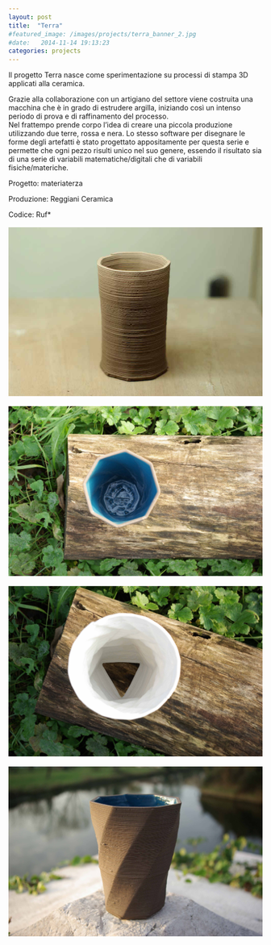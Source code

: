 ```yaml
---
layout: post
title:  "Terra"
#featured_image: /images/projects/terra_banner_2.jpg
#date:   2014-11-14 19:13:23
categories: projects
---
```


Il progetto Terra nasce come sperimentazione su processi di stampa 3D applicati alla ceramica.

Grazie alla collaborazione con un artigiano del settore viene costruita una macchina che è in grado di estrudere argilla, iniziando così un intenso periodo di prova e di raffinamento del processo.  
Nel frattempo prende corpo l’idea di creare una piccola produzione utilizzando due terre, rossa e nera. Lo stesso software per disegnare le forme degli artefatti è stato progettato appositamente per questa serie e permette che ogni pezzo risulti unico nel suo genere, essendo il risultato sia di una serie di variabili matematiche/digitali che di variabili fisiche/materiche.  

Progetto: materiaterza  

Produzione: Reggiani Ceramica  

Codice: Ruf*
<br>
<br>
![Alt text](/images/projects/terra1.jpg)
<br>
<br>
![Alt text](/images/projects/terra2.jpg)
<br>
<br>
![Alt text](/images/projects/terra3.jpg)
<br>
<br>
![Alt text](/images/projects/terra4.jpg)
